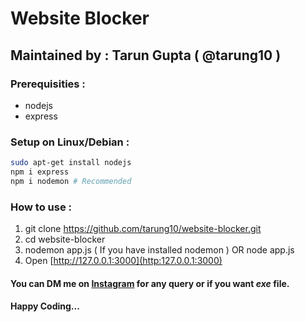 # Website Blocker
## Maintained by : Tarun Gupta ( @tarung10 )

### Prerequisities :
   * nodejs
   * express
   
### Setup on Linux/Debian :
```bash
sudo apt-get install nodejs
npm i express 
npm i nodemon # Recommended
```

### How to use :
   1. git clone https://github.com/tarung10/website-blocker.git
   2. cd website-blocker
   3. nodemon app.js ( If you have installed nodemon )
          OR
      node app.js
   4. Open [http://127.0.0.1:3000](http:127.0.0.1:3000)
   
#### You can DM me on [Instagram](https://www.instagram.com/tarung10) for any query or if you want *exe* file.
#### Happy Coding...
